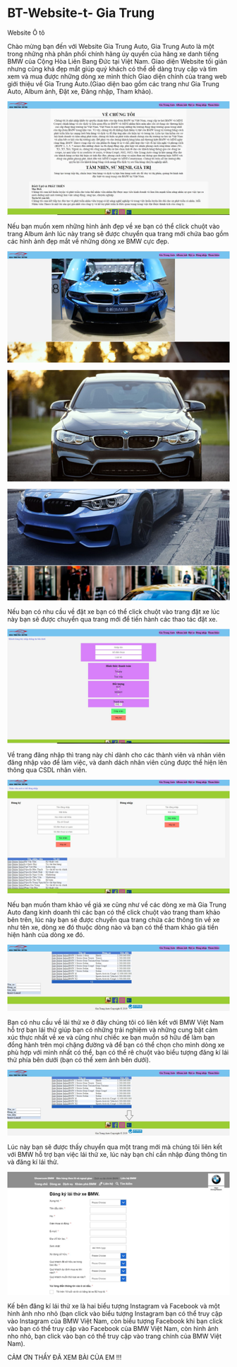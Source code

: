 # BT-Website-t- Gia Trung 
Website Ô tô
<p> Chào mừng bạn đến với Website Gia Trung Auto, Gia Trung Auto là một trong những nhà phân phối chính hãng ủy quyền của hãng xe danh tiếng BMW của Cộng Hòa Liên Bang Đức tại Việt Nam.
Giao diện Website tối giản nhưng cũng khá đẹp mắt giúp quý khách có thể dễ dàng truy cập và tìm xem và mua được những dòng xe mình thích
Giao diện chính của trang web giới thiệu về Gia Trung Auto.(Giao diện bao gồm các trang như Gia Trung Auto, Album ảnh, Đặt xe, Đăng nhập, Tham khảo).
  
![img](1.JPG)

Nếu bạn muốn xem những hình ảnh đẹp về xe bạn có thể click chuột vào trang Album ảnh lúc này trang sẽ được chuyển qua trang mới chứa bao gồm các hình ảnh đẹp mắt về những dòng xe BMW cực đẹp.

![img](2.JPG)

![img](2.2.JPG)

![img](2.3.JPG)

Nếu bạn có nhu cầu về đặt xe bạn có thể click chuột vào trang đặt xe lúc này bạn sẽ được chuyển qua trang mới để tiến hành các thao tác đặt xe.

![img](3.JPG)

Về trang đăng nhập thì trang này chỉ dành cho các thành viên và nhân viên đăng nhập vào để làm việc, và danh dách nhân viên cũng được thể hiện lên thông qua CSDL nhân viên.

![img](4.JPG)

Nếu bạn muốn tham khảo về giá xe cũng như về các dòng xe mà Gia Trung Auto đang kinh doanh thì các bạn có thể click chuột vào trang tham khảo bên trên, lúc này bạn sẽ được chuyển qua trang chứa các thông tin về xe như tên xe, dòng xe đó thuộc dòng nào và bạn có thể tham khảo giá tiền hiện hành của dòng xe đó.

![img](5.JPG)

Bạn có nhu cầu về lái thử xe ở đây chúng tôi có liên kết với BMW Việt Nam hỗ trợ bạn lái thử giúp bạn có những trải nghiệm và những cung bật cảm xúc thực nhất về xe và cũng như chiếc xe bạn muốn sở hữu để làm bạn đồng hành trên mọi chặng đường và để bạn có thể chọn cho mình dòng xe phù hợp với mình nhất có thể, bạn có thể rê chuột vào biểu tượng đăng kí lái thử phía bên dưới (bạn có thể xem ảnh bên dưới).

![img](5.5.jpg)

Lúc này bạn sẽ được thấy chuyển qua một trang mới mà chúng tôi liên kết với BMW hỗ trợ bạn việc lái thử xe, lúc này bạn chỉ cần nhập đúng thông tin và đăng kí lái thử.

![img](6.JPG)

Kế bên đăng kí lái thử xe là hai biểu tượng Instagram và Facebook và một hình ảnh nho nhỏ (bạn click vào biểu tượng Instagram bạn có thể truy cập vào Instagram của BMW Việt Nam, còn biểu tượng Facebook khi bạn click vào bạn có thể truy cập vào Facebook của BMW Việt Nam, còn hình ảnh nho nhỏ, bạn click vào bạn có thể truy cập vào trang chính của BMW Việt Nam).
</p>

CẢM ƠN THẦY ĐÃ XEM BÀI CỦA EM !!!





